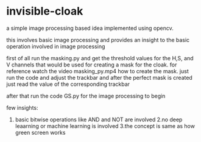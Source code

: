 # invisible-cloak
a simple image processing based idea implemented using opencv.

this involves basic image processing and provides an insight to the basic operation involved in image processing

first of all run the masking.py and get the threshold values for the H,S, and V channels that would be used for creating a mask for the cloak.
for reference watch the video masking_py.mp4 how to create the mask. just run the code and adjust the trackbar and after the perfect mask is created just read the value of the corresponding trackbar

after that run the code GS.py for the image processing to begin

few insights:
1. basic bitwise operations like AND and NOT are involved
2.no deep leaarning or machine learning is involved
3.the concept is same as how green screen works 
